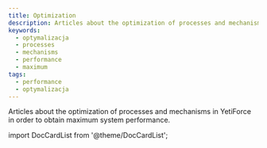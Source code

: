 ```yaml
---
title: Optimization
description: Articles about the optimization of processes and mechanisms in YetiForce in order to obtain maximum system performance.
keywords:
  - optymalizacja
  - processes
  - mechanisms
  - performance
  - maximum
tags:
  - performance
  - optymalizacja
---
```


Articles about the optimization of processes and mechanisms in YetiForce in order to obtain maximum system performance.

import DocCardList from '@theme/DocCardList';

<DocCardList />

